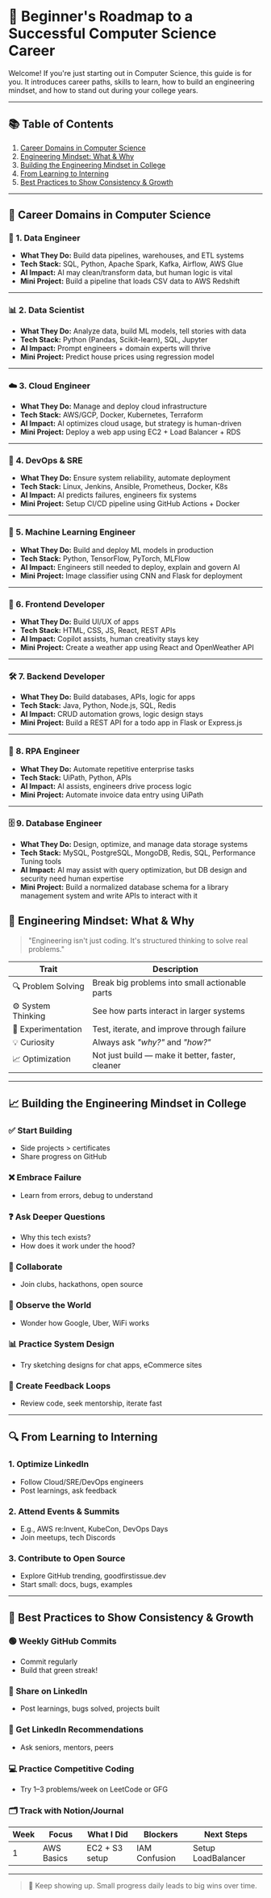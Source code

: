 # 🚀 Beginner's Roadmap to a Successful Computer Science Career

Welcome! If you're just starting out in Computer Science, this guide is for you.
It introduces career paths, skills to learn, how to build an engineering mindset, and how to stand out during your college years.

---

## 📚 Table of Contents

1. [Career Domains in Computer Science](#career-domains-in-computer-science)
2. [Engineering Mindset: What & Why](#%EF%B8%8F-engineering-mindset-what--why)
3. [Building the Engineering Mindset in College](#%EF%B8%8F-building-the-engineering-mindset-in-college)
4. [From Learning to Interning](#-from-learning-to-interning)
5. [Best Practices to Show Consistency & Growth](#-best-practices-to-show-consistency--growth)

---

## 🎯 Career Domains in Computer Science

### 🧱 1. Data Engineer

* **What They Do:** Build data pipelines, warehouses, and ETL systems
* **Tech Stack:** SQL, Python, Apache Spark, Kafka, Airflow, AWS Glue
* **AI Impact:** AI may clean/transform data, but human logic is vital
* **Mini Project:** Build a pipeline that loads CSV data to AWS Redshift

---

### 📊 2. Data Scientist

* **What They Do:** Analyze data, build ML models, tell stories with data
* **Tech Stack:** Python (Pandas, Scikit-learn), SQL, Jupyter
* **AI Impact:** Prompt engineers + domain experts will thrive
* **Mini Project:** Predict house prices using regression model

---

### ☁️ 3. Cloud Engineer

* **What They Do:** Manage and deploy cloud infrastructure
* **Tech Stack:** AWS/GCP, Docker, Kubernetes, Terraform
* **AI Impact:** AI optimizes cloud usage, but strategy is human-driven
* **Mini Project:** Deploy a web app using EC2 + Load Balancer + RDS

---

### 🔧 4. DevOps & SRE

* **What They Do:** Ensure system reliability, automate deployment
* **Tech Stack:** Linux, Jenkins, Ansible, Prometheus, Docker, K8s
* **AI Impact:** AI predicts failures, engineers fix systems
* **Mini Project:** Setup CI/CD pipeline using GitHub Actions + Docker

---

### 🧠 5. Machine Learning Engineer

* **What They Do:** Build and deploy ML models in production
* **Tech Stack:** Python, TensorFlow, PyTorch, MLFlow
* **AI Impact:** Engineers still needed to deploy, explain and govern AI
* **Mini Project:** Image classifier using CNN and Flask for deployment

---

### 🎨 6. Frontend Developer

* **What They Do:** Build UI/UX of apps
* **Tech Stack:** HTML, CSS, JS, React, REST APIs
* **AI Impact:** Copilot assists, human creativity stays key
* **Mini Project:** Create a weather app using React and OpenWeather API

---

### 🛠️ 7. Backend Developer

* **What They Do:** Build databases, APIs, logic for apps
* **Tech Stack:** Java, Python, Node.js, SQL, Redis
* **AI Impact:** CRUD automation grows, logic design stays
* **Mini Project:** Build a REST API for a todo app in Flask or Express.js

---

### 🤖 8. RPA Engineer

* **What They Do:** Automate repetitive enterprise tasks
* **Tech Stack:** UiPath, Python, APIs
* **AI Impact:** AI assists, engineers drive process logic
* **Mini Project:** Automate invoice data entry using UiPath

---

### 🗄️ 9. Database Engineer

* **What They Do:** Design, optimize, and manage data storage systems
* **Tech Stack:** MySQL, PostgreSQL, MongoDB, Redis, SQL, Performance Tuning tools
* **AI Impact:** AI may assist with query optimization, but DB design and security need human expertise
* **Mini Project:** Build a normalized database schema for a library management system and write APIs to interact with it


## 🧠 Engineering Mindset: What & Why

> "Engineering isn't just coding. It's structured thinking to solve real problems."

| Trait              | Description                                      |
| ------------------ | ------------------------------------------------ |
| 🔍 Problem Solving | Break big problems into small actionable parts   |
| ⚙️ System Thinking | See how parts interact in larger systems         |
| 🧪 Experimentation | Test, iterate, and improve through failure       |
| 💡 Curiosity       | Always ask *"why?"* and *"how?"*                 |
| 📈 Optimization    | Not just build — make it better, faster, cleaner |

---

## 📈 Building the Engineering Mindset in College

### ✅ Start Building

* Side projects > certificates
* Share progress on GitHub

### ❌ Embrace Failure

* Learn from errors, debug to understand

### ❓ Ask Deeper Questions

* Why this tech exists?
* How does it work under the hood?

### 🤝 Collaborate

* Join clubs, hackathons, open source

### 🔭 Observe the World

* Wonder how Google, Uber, WiFi works

### 📊 Practice System Design

* Try sketching designs for chat apps, eCommerce sites

### 🔁 Create Feedback Loops

* Review code, seek mentorship, iterate fast

---

## 🔍 From Learning to Interning

### 1. Optimize LinkedIn

* Follow Cloud/SRE/DevOps engineers
* Post learnings, ask feedback

### 2. Attend Events & Summits

* E.g., AWS re\:Invent, KubeCon, DevOps Days
* Join meetups, tech Discords

### 3. Contribute to Open Source

* Explore GitHub trending, goodfirstissue.dev
* Start small: docs, bugs, examples

---

## 🧭 Best Practices to Show Consistency & Growth

### 🟢 Weekly GitHub Commits

* Commit regularly
* Build that green streak!

### 📢 Share on LinkedIn

* Post learnings, bugs solved, projects built

### 🧾 Get LinkedIn Recommendations

* Ask seniors, mentors, peers

### 💻 Practice Competitive Coding

* Try 1–3 problems/week on LeetCode or GFG

### 🗂️ Track with Notion/Journal

| Week | Focus      | What I Did     | Blockers      | Next Steps         |
| ---- | ---------- | -------------- | ------------- | ------------------ |
| 1    | AWS Basics | EC2 + S3 setup | IAM Confusion | Setup LoadBalancer |

---

> 🌱 Keep showing up. Small progress daily leads to big wins over time.
